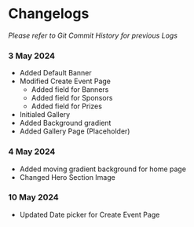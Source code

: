 # Changelogs
_Please refer to Git Commit History for previous Logs_

### 3 May 2024
- Added Default Banner
- Modified Create Event Page
  - Added field for Banners
  - Added field for Sponsors
  - Added field for Prizes
- Initialed Gallery
- Added Background gradient
- Added Gallery Page (Placeholder)

### 4 May 2024
- Added moving gradient background for home page
- Changed Hero Section Image

### 10 May 2024
- Updated Date picker for Create Event Page